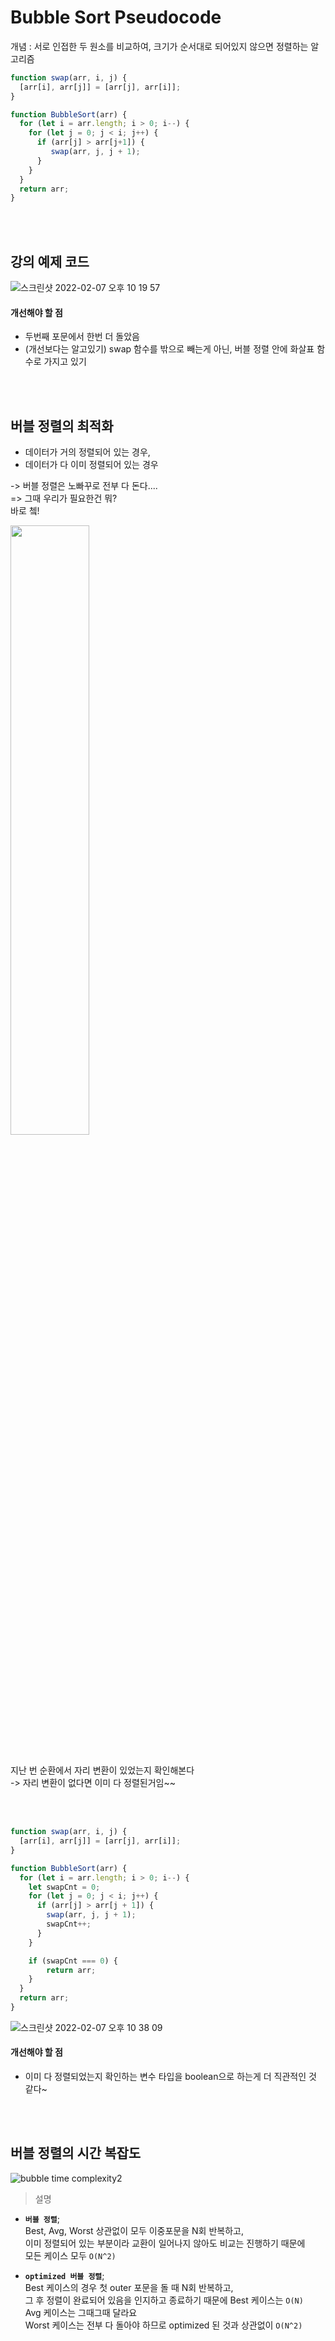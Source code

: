 

# Bubble Sort Pseudocode

개념 : 서로 인접한 두 원소를 비교하여, 크기가 순서대로 되어있지 않으면 정렬하는 알고리즘
 
```js
function swap(arr, i, j) {
  [arr[i], arr[j]] = [arr[j], arr[i]];
}

function BubbleSort(arr) {
  for (let i = arr.length; i > 0; i--) {
    for (let j = 0; j < i; j++) {
      if (arr[j] > arr[j+1]) {
         swap(arr, j, j + 1);
      }
    }
  }
  return arr;
}
```

<br> 
<br> 


## 강의 예제 코드

![스크린샷 2022-02-07 오후 10 19 57](https://user-images.githubusercontent.com/13375734/152796287-bf43b274-6fc6-4b45-b3ad-2df47dcb39f7.jpg)

#### 개선해야 할 점
- 두번째 포문에서 한번 더 돌았음
- (개선보다는 알고있기) swap 함수를 밖으로 빼는게 아닌, 버블 정렬 안에 화살표 함수로 가지고 있기

<br> 
<br> 

## 버블 정렬의 최적화

- 데이터가 거의 정렬되어 있는 경우,
- 데이터가 다 이미 정렬되어 있는 경우

-> 버블 정렬은 노빠꾸로 전부 다 돈다....   
=> 그때 우리가 필요한건 뭐?   
바로 쳌!

<img style="width: 50%" src="https://ac2-p.namu.la/20210405/c1182cb604b23ce261ab8503b4cb37a8dcffc0b7c18e54a117b9b1142e5313c7.mp4.gif?type=orig"/>

<br>
<br>

지난 번 순환에서 자리 변환이 있었는지 확인해본다  
-> 자리 변환이 없다면 이미 다 정렬된거임~~

<br>
<br>

```js
function swap(arr, i, j) {
  [arr[i], arr[j]] = [arr[j], arr[i]];
}

function BubbleSort(arr) {
  for (let i = arr.length; i > 0; i--) {
    let swapCnt = 0;
    for (let j = 0; j < i; j++) {
      if (arr[j] > arr[j + 1]) {
        swap(arr, j, j + 1);
        swapCnt++;
      }
    }

    if (swapCnt === 0) {
        return arr;
    }
  }
  return arr;
}
```

![스크린샷 2022-02-07 오후 10 38 09](https://user-images.githubusercontent.com/13375734/152799102-d5b0c9c0-a43a-4458-9539-faf8786e4730.jpg)

#### 개선해야 할 점
- 이미 다 정렬되었는지 확인하는 변수 타입을 boolean으로 하는게 더 직관적인 것 같다~

<br> 
<br> 

## 버블 정렬의 시간 복잡도

![bubble time complexity2](https://user-images.githubusercontent.com/13375734/152807836-9c595868-a4a6-4b3a-8f27-8d6dc0032c81.png)

> 설명

- **`버블 정렬`**;    
Best, Avg, Worst 상관없이 모두 이중포문을 N회 반복하고,    
이미 정렬되어 있는 부분이라 교환이 일어나지 않아도 비교는 진행하기 때문에  
모든 케이스 모두 `O(N^2)`

- **`optimized 버블 정렬`**;    
Best 케이스의 경우 첫 outer 포문을 돌 때 N회 반복하고,    
그 후 정렬이 완료되어 있음을 인지하고 종료하기 때문에 Best 케이스는 `O(N)`  
Avg 케이스는 그때그때 달라요   
Worst 케이스는 전부 다 돌아야 하므로 optimized 된 것과 상관없이 `O(N^2)`
